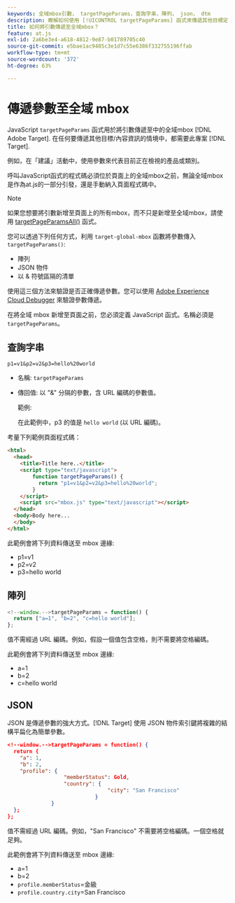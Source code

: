 ```yaml
---
keywords: 全域mbox引數， targetPageParams，查詢字串，陣列， json， dtm
description: 瞭解如何使用 [!UICONTROL targetPageParams] 函式來傳遞其他目標定位或內容資訊至 [!DNL Adobe Target] 全域mbox。
title: 如何將引數傳遞至全域mbox？
feature: at.js
exl-id: 2a6be3e4-a618-4812-9e87-b01789705c40
source-git-commit: e5bae1ac9485c3e1d7c55e6386f332755196ffab
workflow-type: tm+mt
source-wordcount: '372'
ht-degree: 63%

---
```


# 傳遞參數至全域 mbox

JavaScript `targetPageParams` 函式用於將引數傳遞至中的全域mbox [!DNL Adobe Target]. 在任何要傳遞其他目標/內容資訊的情境中，都需要此專案 [!DNL Target].

例如，在「建議」活動中，使用參數來代表目前正在檢視的產品或類別。

呼叫JavaScript函式的程式碼必須位於頁面上的全域mbox之前，無論全域mbox是作為at.js的一部分引發，還是手動納入頁面程式碼中。

>[!NOTE]
>
>如果您想要將引數新增至頁面上的所有mbox，而不只是新增至全域mbox，請使用 [targetPageParamsAll()](/help/dev/implement/client-side/atjs/atjs-functions/targetpageparamsall.md) 函式。

您可以透過下列任何方式，利用 `target-global-mbox` 函數將參數傳入 `targetPageParams()`:

* 陣列
* JSON 物件
* 以 &amp; 符號區隔的清單

使用這三個方法來驗證是否正確傳遞參數。您可以使用 [Adobe Experience Cloud Debugger](https://experienceleague.adobe.com/docs/debugger/using/experience-cloud-debugger.html) 來驗證參數傳遞。

在將全域 mbox 新增至頁面之前，您必須定義 JavaScript 函式。名稱必須是 `targetPageParams`。

## 查詢字串

```
p1=v1&p2=v2&p3=hello%20world
```

* 名稱: `targetPageParams`
* 傳回值: 以 &quot;&amp;&quot; 分隔的參數，含 URL 編碼的參數值。

  範例:  

  在此範例中，p3 的值是 `hello world` (以 URL 編碼)。

考量下列範例頁面程式碼：

```html {line-numbers="true"}
<html> 
  <head> 
    <title>Title here..</title> 
    <script type="text/javascript"> 
        function targetPageParams() { 
          return "p1=v1&p2=v2&p3=hello%20world";
        } 
    </script> 
    <script src="mbox.js" type="text/javascript"></script> 
  </head> 
  <body>Body here... 
  </body> 
</html>
```

此範例會將下列資料傳送至 mbox 邊緣:

* p1=v1
* p2=v2
* p3=hello world

## 陣列

```javascript {line-numbers="true"}
<!--window.-->targetPageParams = function() { 
  return ["a=1", "b=2", "c=hello world"]; 
}; 
```

值不需經過 URL 編碼。例如，假設一個值包含空格，則不需要將空格編碼。

此範例會將下列資料傳送至 mbox 邊緣:

* a=1
* b=2
* c=hello world

## JSON

JSON 是傳遞參數的強大方式。[!DNL Target] 使用 JSON 物件索引鍵將複雜的結構平扁化為簡單參數。

```json {line-numbers="true"}
<!--window.-->targetPageParams = function() { 
  return { 
    "a": 1, 
    "b": 2, 
    "profile": { 
                  "memberStatus": Gold, 
                  "country": { 
                                "city": "San Francisco" 
                            } 
              } 
  }; 
}; 
```

值不需經過 URL 編碼。例如，&quot;San Francisco&quot; 不需要將空格編碼。一個空格就足夠。

此範例會將下列資料傳送至 mbox 邊緣:

* a=1
* b=2
* `profile.memberStatus`=金級
* `profile.country.city`=San Francisco
